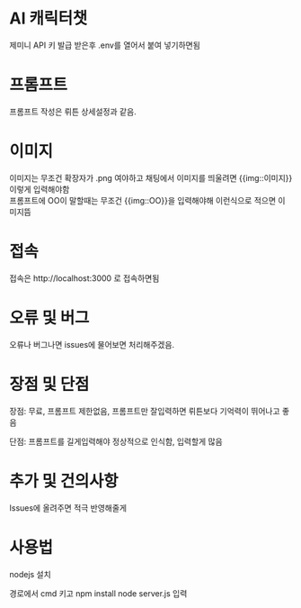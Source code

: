# AI 캐릭터챗
제미니 API 키 발급 받은후 .env를 열어서 붙여 넣기하면됨

# 프롬프트
프롬프트 작성은 뤼튼 상세설정과 같음.

# 이미지
이미지는 무조건 확장자가 .png 여야하고
채팅에서 이미지를 띄울려면
{{img::이미지}} 이렇게 입력해야함  
프롬프트에 OO이 말할때는 무조건 {{img::OO}}을 입력해야해
이런식으로 적으면 이미지뜸

# 접속
접속은 http://localhost:3000 로 접속하면됨

# 오류 및 버그
오류나 버그나면 issues에 물어보면 처리해주겠음.

# 장점 및 단점
장점: 무료, 프롬프트 제한없음, 프롬프트만 잘입력하면 뤼튼보다 기억력이 뛰어나고 좋음

단점: 프롬프트를 길게입력해야 정상적으로 인식함, 입력할게 많음

# 추가 및 건의사항
Issues에 올려주면 적극 반영해줄게

# 사용법
nodejs 설치

경로에서 cmd 키고
npm install
node server.js
입력
